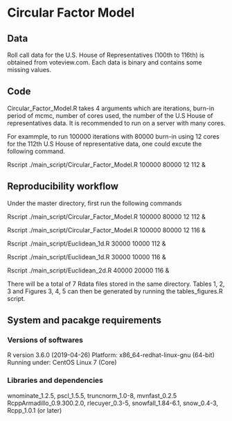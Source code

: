# Circular Factor Model
## Data

Roll call data for the U.S. House of Representatives (100th  to 116th) is obtained from voteview.com.  Each data is binary and contains some missing values. 

## Code
Circular_Factor_Model.R takes 4 arguments which are iterations, burn-in period of mcmc, number of cores used, the number of the U.S
House of representatives data. It is recommended to run on a server with many cores.

For exammple, to run 100000 iterations with 80000 burn-in using 12 cores for the 112th U.S House of representative data,
one could excute the following command.

Rscript ./main_script/Circular_Factor_Model.R 100000 80000 12 112 &

## Reproducibility workflow
Under the master directory, first run the following commands

Rscript ./main_script/Circular_Factor_Model.R 100000 80000 12 112 &

Rscript ./main_script/Circular_Factor_Model.R 100000 80000 12 116 &

Rscript ./main_script/Euclidean_1d.R 30000 10000 112 &

Rscript ./main_script/Euclidean_1d.R 30000 10000 116 &

Rscript ./main_script/Euclidean_2d.R 40000 20000 116 &

There will be a total of 7 Rdata files stored in the same directory. Tables 1, 2, 3 and Figures 3, 4, 5 can then be generated by running the tables_figures.R script.

## System and pacakge requirements
### Versions of softwares
R version 3.6.0 (2019-04-26)
Platform: x86_64-redhat-linux-gnu (64-bit)
Running under: CentOS Linux 7 (Core)

### Libraries and dependencies
wnominate_1.2.5, pscl_1.5.5, truncnorm_1.0-8, mvnfast_0.2.5
RcppArmadillo_0.9.300.2.0, rlecuyer_0.3-5, snowfall_1.84-6.1, 
snow_0.4-3,   Rcpp_1.0.1 (or later)  






